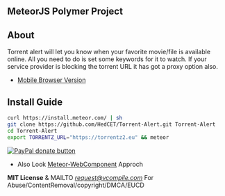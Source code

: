 MeteorJS Polymer Project
----------

About
-----

Torrent alert will let you know when your favorite movie/file is available online. All you need to do is set some keywords for it to watch. If your service provider is blocking the torrent URL it has got a proxy option also.

* [Mobile Browser Version](http://t.vcompile.com)

Install Guide
----------

```sh
curl https://install.meteor.com/ | sh
git clone https://github.com/HedCET/Torrent-Alert.git Torrent-Alert
cd Torrent-Alert
export TORRENTZ_URL="https://torrentz2.eu" && meteor
```

[![PayPal donate button](https://img.shields.io/badge/paypal-donate-yellow.svg)](https://www.paypal.me/cheeran)

* Also Look [Meteor-WebComponent](https://github.com/meteorwebcomponents/synthesis) Approch

**MIT License** & MAILTO *request@vcompile.com* For Abuse/ContentRemoval/copyright/DMCA/EUCD
